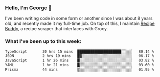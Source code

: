 ### Hello, I'm George 👋

I've been writing code in some form or another since I was about 8 years old, and recently made it my full-time job. On top of this, I maintain [Recipe Buddy](https://github.com/georgegebbett/recipe-buddy), a recipe scraper that interfaces with Grocy.  

<!--
**georgegebbett/georgegebbett** is a ✨ _special_ ✨ repository because its `README.md` (this file) appears on your GitHub profile.

Here are some ideas to get you started:

- 🔭 I’m currently working on ...
- 🌱 I’m currently learning ...
- 👯 I’m looking to collaborate on ...
- 🤔 I’m looking for help with ...
- 💬 Ask me about ...
- 📫 How to reach me: ...
- 😄 Pronouns: ...
- ⚡ Fun fact: ...
-->

### What I've been up to this week:
<!--START_SECTION:waka-->

```txt
TypeScript       30 hrs 15 mins  ████████████████████░░░░░   80.14 %
JSON             2 hrs 19 mins   █▓░░░░░░░░░░░░░░░░░░░░░░░   06.17 %
JavaScript       1 hr 26 mins    █░░░░░░░░░░░░░░░░░░░░░░░░   03.82 %
YAML             1 hr 21 mins    █░░░░░░░░░░░░░░░░░░░░░░░░   03.60 %
Prisma           44 mins         ▒░░░░░░░░░░░░░░░░░░░░░░░░   01.95 %
```

<!--END_SECTION:waka-->
